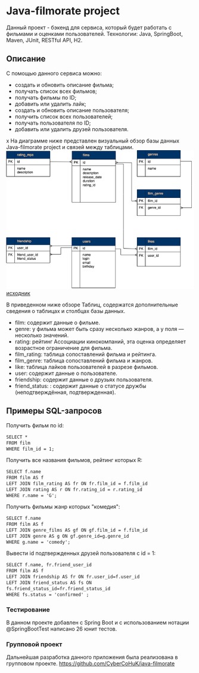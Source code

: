 # Java-filmorate project

Данный проект -  бэкенд для сервиса, который будет работать с фильмами и оценками пользователей.
Технологии: Java, SpringBoot, Maven, JUnit, RESTful API, H2.

## Описание
С помощью данного сервиса можно:
- создать и обновить описание фильма;
- получать список всех фильмов;
- получать фильмы по ID;
- добавить или удалить лайк;
- создать и обновить описание пользователя;
- получить список всех пользователей;
- получать пользователя по ID;
- добавить или удалить друзей пользователя.

x
На диаграмме ниже представлен визуальный обзор базы данных Java-filmorate project и связей между таблицами.
![Java-filmorate project data base](src/main/resources/db_schema_filmorate.png)
[исходник](https://drive.google.com/file/d/17gcUk-WAB-lGO7vxh1_Y3huA4FsSxDjn/view)

В приведенном ниже обзоре Таблиц, содержатся дополнительные сведения о таблицах и столбцах базы данных.
- film: содержит данные о фильме.
- genre: у фильма может быть сразу несколько жанров, а у поля — несколько значений.
- rating: рейтинг Ассоциации кинокомпаний, эта оценка определяет возрастное ограничение для фильма.
- film_rating: таблица сопоставлений фильма и рейтинга.
- film_genre: таблица сопоставлений фильма и жанров.
- like: таблица лайков пользователей в разрезе фильмов.
- user: содержит данные о пользователе.
- friendship: содержит данные о друзьях пользователя.
- friend_status: : содержит данные о статусе дружбы (неподтверждённая, подтвержденная).

## Примеры SQL-запросов
Получить фильм по id:
```roomsql
SELECT *
FROM film 
WHERE film_id = 1;
```
Получить все названия фильмов, рейтинг которых R:
```roomsql
SELECT f.name
FROM film AS f
LEFT JOIN film_rating AS fr ON fr.film_id = f.film_id
LEFT JOIN rating AS r ON fr.rating_id = r.rating_id
WHERE r.name = 'G';
```
Получить фильмы жанр которых "комедия":
```roomsql
SELECT f.name
FROM film AS f
LEFT JOIN genre_films AS gf ON gf.film_id = f.film_id
LEFT JOIN genre AS g ON gf.genre_id=g.genre_id
WHERE g.name = 'comedy';
```
Вывести id подтвержденных друзей пользователя c id = 1:
```roomsql
SELECT f.name, fr.friend_user_id
FROM film AS f
LEFT JOIN friendship AS fr ON fr.user_id=f.user_id
LEFT JOIN friend_status AS fs ON fs.friend_status_id=fr.friend_status_id
WHERE fs.status = 'confirmed' ;
```

### Тестирование

В данном проекте добавлен с Spring Boot и с использованием нотации @SpringBootTest написано 26 юнит тестов.

### Групповой проект

Дальнейшая разработка данного приложения была реализована в групповом проекте.
https://github.com/CyberCoHuK/java-filmorate